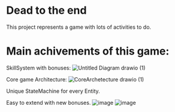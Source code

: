 # Dead to the end
This project represents a game with lots of activities to do.


# Main achivements of this game:
SkillSystem with bonuses:
![Untitled Diagram drawio (1)](https://user-images.githubusercontent.com/63474317/180267815-7fc39077-f3db-4c48-b932-6830de01e70b.png)


Core game Architecture:
![CoreArchetecture drawio (1)](https://user-images.githubusercontent.com/63474317/180267687-d848da54-a0e5-496b-aae4-f75ac280c560.png)



Unique StateMachine for every Entity.


Easy to еxtend with new bonuses.
![image](https://user-images.githubusercontent.com/63474317/180262574-e23c67eb-32d5-4012-a16a-bff34c30d401.png)
![image](https://user-images.githubusercontent.com/63474317/180266428-957d0175-ad8b-4495-b317-0ddf1a27d16a.png)


